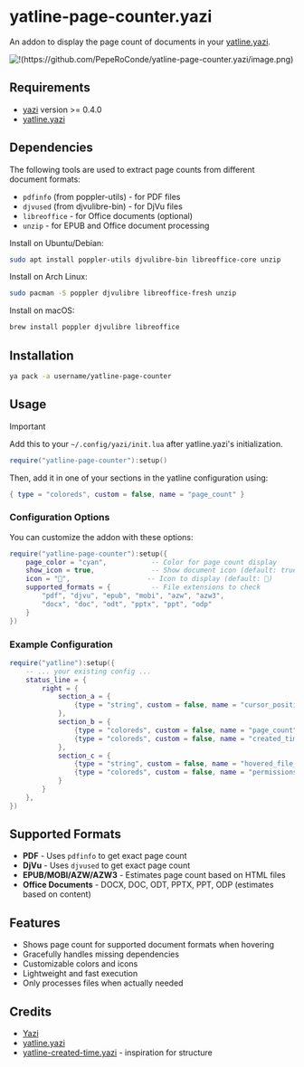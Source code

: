 # yatline-page-counter.yazi
An addon to display the page count of documents in your [yatline.yazi](https://github.com/imsi32/yatline.yazi).

![!(https://github.com/PepeRoConde/yatline-page-counter.yazi/image.png)
](https://github.com/PepeRoConde/yatline-page-counter.yazi/blob/main/image.png)
## Requirements
- [yazi](https://github.com/sxyazi/yazi) version >= 0.4.0
- [yatline.yazi](https://github.com/imsi32/yatline.yazi)

## Dependencies
The following tools are used to extract page counts from different document formats:
- `pdfinfo` (from poppler-utils) - for PDF files
- `djvused` (from djvulibre-bin) - for DjVu files  
- `libreoffice` - for Office documents (optional)
- `unzip` - for EPUB and Office document processing

Install on Ubuntu/Debian:
```sh
sudo apt install poppler-utils djvulibre-bin libreoffice-core unzip
```

Install on Arch Linux:
```sh
sudo pacman -S poppler djvulibre libreoffice-fresh unzip
```

Install on macOS:
```sh
brew install poppler djvulibre libreoffice
```

## Installation
```sh
ya pack -a username/yatline-page-counter
```

## Usage
> [!IMPORTANT]
> Add this to your `~/.config/yazi/init.lua` after yatline.yazi's initialization.

```lua
require("yatline-page-counter"):setup()
```

Then, add it in one of your sections in the yatline configuration using:
```lua
{ type = "coloreds", custom = false, name = "page_count" }
```

### Configuration Options
You can customize the addon with these options:
```lua
require("yatline-page-counter"):setup({
    page_color = "cyan",           -- Color for page count display
    show_icon = true,              -- Show document icon (default: true)
    icon = "📄",                   -- Icon to display (default: 📄)
    supported_formats = {          -- File extensions to check
        "pdf", "djvu", "epub", "mobi", "azw", "azw3",
        "docx", "doc", "odt", "pptx", "ppt", "odp"
    }
})
```

### Example Configuration
```lua
require("yatline"):setup({
    -- ... your existing config ...
    status_line = {
        right = {
            section_a = {
                {type = "string", custom = false, name = "cursor_position"},
            },
            section_b = {
                {type = "coloreds", custom = false, name = "page_count"},
                {type = "coloreds", custom = false, name = "created_time"},
            },
            section_c = {
                {type = "string", custom = false, name = "hovered_file_extension", params = {true}},
                {type = "coloreds", custom = false, name = "permissions"},
            }
        }
    },
})
```

## Supported Formats
- **PDF** - Uses `pdfinfo` to get exact page count
- **DjVu** - Uses `djvused` to get exact page count  
- **EPUB/MOBI/AZW/AZW3** - Estimates page count based on HTML files
- **Office Documents** - DOCX, DOC, ODT, PPTX, PPT, ODP (estimates based on content)

## Features
- Shows page count for supported document formats when hovering
- Gracefully handles missing dependencies
- Customizable colors and icons
- Lightweight and fast execution
- Only processes files when actually needed

## Credits
- [Yazi](https://github.com/sxyazi/yazi)
- [yatline.yazi](https://github.com/imsi32/yatline.yazi)
- [yatline-created-time.yazi](https://github.com/wekauwau/yatline-created-time) - inspiration for structure
